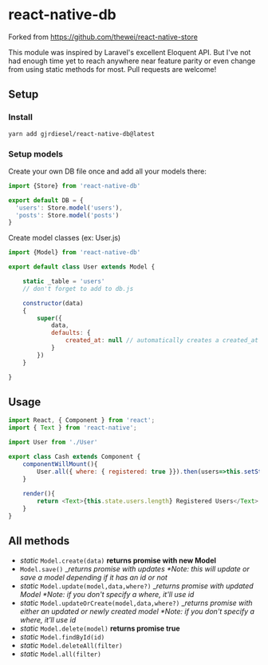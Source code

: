 # react-native-db
Forked from https://github.com/thewei/react-native-store

This module was inspired by Laravel's excellent Eloquent API. But I've not had enough time yet to reach anywhere near feature parity or even change from using static methods for most. Pull requests are welcome!

## Setup

### Install

`yarn add gjrdiesel/react-native-db@latest`

### Setup models

Create your own DB file once and add all your models there:
```js
import {Store} from 'react-native-db'

export default DB = {
  'users': Store.model('users'),
  'posts': Store.model('posts')
}
```

Create model classes (ex: User.js)
```js
import {Model} from 'react-native-db'

export default class User extends Model {

    static _table = 'users'
    // don't forget to add to db.js

    constructor(data)
    {
        super({
            data,
            defaults: {
                created_at: null // automatically creates a created_at timestamp when possible
            }
        })
    }

}
```

## Usage

```js
import React, { Component } from 'react';
import { Text } from 'react-native';

import User from './User'

export class Cash extends Component {
    componentWillMount(){
        User.all({ where: { registered: true }}).then(users=>this.setState({users}))
    }
    
    render(){
        return <Text>{this.state.users.length} Registered Users</Text>
    }
}
```

## All methods

- *static* `Model.create(data)` __returns promise with new Model__
- `Model.save()` __returns promise with updates *Note: this will update or save a model depending if it has an _id or not__
- *static* `Model.update(model,data,where?)` __returns promise with updated Model *Note: if you don't specify a where, it'll use _id__
- *static* `Model.updateOrCreate(model,data,where?)` __returns promise with either an updated or newly created model *Note: if you don't specify a where, it'll use _id__
- *static* `Model.delete(model)` __returns promise true__
- *static* `Model.findById(id)`
- *static* `Model.deleteAll(filter)`
- *static* `Model.all(filter)`
